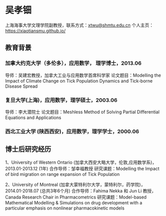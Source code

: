 # 吴孝钿

上海海事大学文理学院副教授，联系方式：xtwu@shmtu.edu.cn
个人主页：https://xiaotiansmu.github.io/

 
## 教育背景
   ### 加拿大约克大学（多伦多），应用数学， 理学博士，2013.06
   导师：吴建宏教授，加拿大工业与应用数学首席科学家
   论文题目：Modelling the Impact of Climate Change on Tick Population Dynamics and Tick-borne Disease Spread
   
   ### 复旦大学(上海)，应用数学，理学硕士，2003.06
  导师：李大潜院士
  论文题目：Meshless Method of Solving Partial Differential Equations and Applications
  
  ### 西北工业大学 (陕西西安)，应用数学，理学学士，2000.06
  
## 博士后研究经历
1、University of Western Ontario (加拿大西安大略大学，伦敦,应用数学系)，2013.01-2013.12 (1年)
    合作导师：邹幸福教授
    研究课题：Modelling the Impact of bird migration on range expansion of Tick Population
    
2、University of Montreal  (加拿大蒙特利尔大学，蒙特利尔，药学院)，2014.01-2018.07 (总共3年6个月)
    合作导师：Fahima Nekka 和 Jun Li 教授， Canada Research Chair in Pharmacometrics
    研究课题：Model-based Mathematical Modelling \& Simulations on drug development with a particular emphasis on nonlinear pharmacokinetic models




